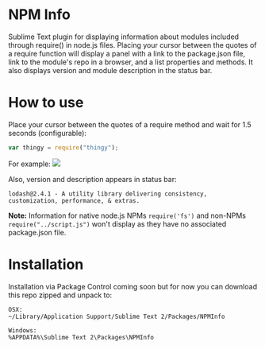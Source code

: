 NPM Info
========

Sublime Text plugin for displaying information about modules included through require() in node.js files. Placing your cursor between the quotes of a require function will display a panel with a link to the package.json file, link to the module's repo in a browser, and a list properties and methods. It also displays version and module description in the status bar.

How to use
========

Place your cursor between the quotes of a require method and wait for 1.5 seconds (configurable):
```javascript
var thingy = require("thingy");
```

For example:
![](https://raw.github.com/dsteinbach/npm-info/screenshots/thingy.jpg)


Also, version and description appears in status bar:
```
lodash@2.4.1 - A utility library delivering consistency, customization, performance, & extras.
```

**Note:** Information for native node.js NPMs `require('fs')` and non-NPMs `require("../script.js")` won't display as they have no associated package.json file.

Installation
========
Installation via Package Control coming soon but for now you can download this repo zipped and unpack to:
```
OSX:
~/Library/Application Support/Sublime Text 2/Packages/NPMInfo
```
```
Windows:
%APPDATA%\Sublime Text 2\Packages\NPMInfo
```
